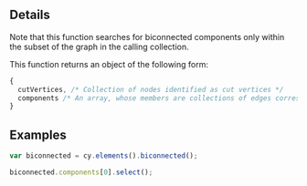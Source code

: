 ## Details

Note that this function searches for biconnected components only within the subset of the graph in the calling collection.

This function returns an object of the following form:

```js
{
  cutVertices, /* Collection of nodes identified as cut vertices */
  components /* An array, whose members are collections of edges corresponding to each biconnected component */
}
```

## Examples

```js
var biconnected = cy.elements().biconnected();

biconnected.components[0].select();
```
